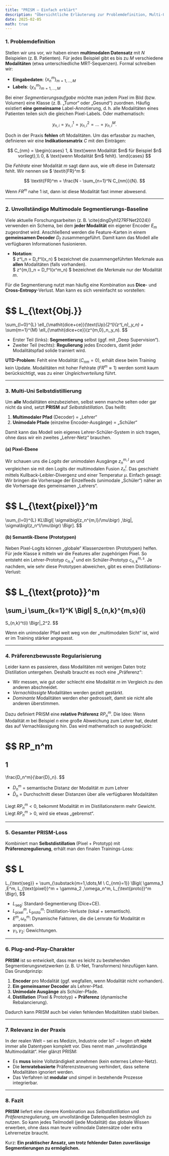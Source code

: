 ```yaml
---
title: "PRISM – Einfach erklärt"
description: "Übersichtliche Erläuterung zur Problemdefinition, Multi-Uni-Selbstdistillation und präferenzbasierten Regulierung in PRISM."
date: 2025-02-05
math: true
---
```


### 1. Problemdefinition

Stellen wir uns vor, wir haben einen **multimodalen Datensatz** mit $N$ Beispielen (z. B. Patienten). Für jedes Beispiel gibt es bis zu $M$ verschiedene **Modalitäten** (etwa unterschiedliche MRT-Sequenzen). Formal schreiben wir:

- **Eingabedaten**: $\{x^m_n\}_{m=1,\dots,M}$  
- **Labels**: $\{y^m_n\}_{m=1,\dots,M}$

Bei einer *Segmentierungsaufgabe* möchte man jedem Pixel im Bild (bzw. Volumen) eine Klasse (z. B. „Tumor“ oder „Gesund“) zuordnen. Häufig existiert **eine gemeinsame** Label-Annotierung, d. h. alle Modalitäten eines Patienten teilen sich die gleichen Pixel-Labels. Oder mathematisch:


$$
y_{n,i} = y^1_{n,i} = y^2_{n,i} = \dots = y^M_{n,i}.
$$


Doch in der Praxis **fehlen** oft Modalitäten. Um das erfassbar zu machen, definieren wir eine **Indikationsmatrix** $C$ mit den Einträgen:


$$
C_{nm} =
\begin{cases}
1, & \text{wenn Modalität $m$ für Beispiel $n$ vorliegt},\\
0, & \text{wenn Modalität $m$ fehlt}.
\end{cases}
$$


Die *Fehlrate* einer Modalität $m$ sagt dann aus, wie oft diese im Datensatz fehlt. Wir nennen sie $ \textit{FR}^m $:


$$
\textit{FR}^m = \frac{N - \sum_{n=1}^N C_{nm}}{N}.
$$


Wenn $\textit{FR}^m$ nahe 1 ist, dann ist diese Modalität fast immer abwesend.  

---

### 2. Unvollständige Multimodale Segmentierungs-Baseline

Viele aktuelle Forschungsarbeiten (z. B. \cite{dingDyh127RFNet2024}) verwenden ein Schema, bei dem **jeder Modalität** ein eigener Encoder $E_m$ zugeordnet wird. Anschließend werden die Feature-Karten in einem **gemeinsamen Decoder** $D_f$ zusammengeführt. Damit kann das Modell alle verfügbaren Informationen fusionieren.

- **Notation**:  
  $ z^l_n = D_f^l(x_n) $ bezeichnet die zusammengeführten Merkmale aus **allen** Modalitäten (falls vorhanden).  
  $ z^{m,l}_n = D_f^l(x^m_n) $ bezeichnet die Merkmale nur der Modalität $m$.  

Für die Segmentierung nutzt man häufig eine Kombination aus **Dice**- und **Cross-Entropy**-Verlust. Man kann es sich vereinfacht so vorstellen:


$$
L_{\text{Obj.}} 
= 
\sum_{l=0}^{L}
  \ell_{\mathit{dice+ce}}(\text{Up}_{2^l}(z^l_n),\,y_n)
+
\sum_{m=1}^{M}
  \ell_{\mathit{dice+ce}}(z^{m,0}_n,\,y_n).
$$


- Erster Teil (links): **Segmentierung** selbst (ggf. mit „Deep Supervision“).  
- Zweiter Teil (rechts): **Regulierung** jedes Encoders, damit jeder Modalitätspfad solide trainiert wird.

**UTD-Problem**: Fehlt eine Modalität ($C_{nm}=0$), erhält diese beim Training kein Update. Modalitäten mit hoher Fehlrate ($\textit{FR}^m \approx 1$) werden somit kaum berücksichtigt, was zu einer *Ungleichverteilung* führt.  

---

### 3. Multi-Uni Selbstdistillierung

Um **alle** Modalitäten einzubeziehen, selbst wenn manche selten oder gar nicht da sind, setzt **PRISM** auf *Selbstdistillation*. Das heißt:

1. **Multimodaler Pfad** (Decoder) = „Lehrer“  
2. **Unimodale Pfade** (einzelne Encoder-Ausgänge) = „Schüler“

Damit kann das Modell sein eigenes Lehrer-Schüler-System in sich tragen, ohne dass wir ein zweites „Lehrer-Netz“ brauchen.

#### (a) Pixel-Ebene

Wir schauen uns die *Logits* der unimodalen Ausgänge $z_n^{m,l}$ an und vergleichen sie mit den Logits der multimodalen Fusion $z_n^l$. Das geschieht mittels Kullback-Leibler-Divergenz und einer Temperatur $\mu$. Einfach gesagt: Wir bringen die Vorhersage der Einzelfeeds (unimodale „Schüler“) näher an die Vorhersage des gemeinsamen „Lehrers“.


$$
L_{\text{pixel}}^m 
= 
\sum_{l=0}^{L}
  KL\Bigl[
    \sigma\bigl(z_n^{m,l}/\mu\bigr)
    \,\big\|\,
    \sigma\bigl(z_n^l/\mu\bigr)
  \Bigr].
$$


#### (b) Semantik-Ebene (Prototypen)

Neben Pixel-Logits können „globale“ Klassenzentren (Prototypen) helfen. Für jede Klasse $k$ mitteln wir die Features aller zugehörigen Pixel. So entsteht ein Lehrer-Prototyp $c^t_{n,k}$ und ein Schüler-Prototyp $c^{m,s}_{n,k}$. Je nachdem, wie sehr diese Prototypen abweichen, gibt es einen Distillations-Verlust:


$$
L_{\text{proto}}^m
=
\sum_i \sum_{k=1}^K
\Bigl\|
  S_{n,k}^{m,s}(i)
  -
  S_{n,k}^t(i)
\Bigr\|_2^2.
$$


Wenn ein unimodaler Pfad weit weg von der „multimodalen Sicht“ ist, wird er im Training stärker angepasst.

---

### 4. Präferenzbewusste Regularisierung

Leider kann es passieren, dass Modalitäten mit wenigen Daten trotz Distillation untergehen. Deshalb braucht es noch eine „Präferenz“:

- Wir messen, wie gut oder schlecht eine Modalität $m$ im Vergleich zu den anderen abschneidet.  
- *Vernachlässigte* Modalitäten werden gezielt gestärkt.  
- *Dominante* Modalitäten werden eher gedrosselt, damit sie nicht alle anderen überstimmen.

Dazu definiert PRISM eine **relative Präferenz** $RP_n^m$. Die Idee: Wenn Modalität $m$ bei Beispiel $n$ eine große Abweichung zum Lehrer hat, deutet das auf Vernachlässigung hin. Das wird mathematisch so ausgedrückt:


$$
RP_n^m 
= 
1 
- 
\frac{D_n^m}{\bar{D}_n}.
$$


- $D_n^m$ = semantische Distanz der Modalität $m$ zum Lehrer  
- $\bar{D}_n$ = Durchschnitt dieser Distanzen über alle verfügbaren Modalitäten

Liegt $RP_n^m < 0$, bekommt Modalität $m$ im Distillationsterm mehr Gewicht. Liegt $RP_n^m > 0$, wird sie etwas „gebremst“.  

---

### 5. Gesamter PRISM-Loss

Kombiniert man **Selbstdistillation** (Pixel + Prototyp) mit **Präferenzregulierung**, erhält man den finalen Trainings-Loss:


$$
L 
= 
L_{\text{seg}}
+
\sum_{\substack{m=1,\dots,M \\ C_{nm}=1}}
\Bigl(
  \gamma_1 \,E^m\, L_{\text{pixel}}^m
  +
  \gamma_2 \,\omega_n^m\, L_{\text{proto}}^m
\Bigr),
$$


- $L_{\text{seg}}$: Standard-Segmentierung (Dice+CE).  
- $L_{\text{pixel}}^m$, $L_{\text{proto}}^m$: Distillation-Verluste (lokal + semantisch).  
- $E^m, \omega_n^m$: Dynamische Faktoren, die die Lernrate für Modalität $m$ anpassen.  
- $\gamma_1, \gamma_2$: Gewichtungen.

---

### 6. Plug-and-Play-Charakter

**PRISM** ist so entwickelt, dass man es leicht zu bestehenden Segmentierungsnetzwerken (z. B. U-Net, Transformers) hinzufügen kann. Das Grundprinzip:

1. **Encoder** pro Modalität (ggf. wegfallen, wenn Modalität nicht vorhanden).  
2. **Ein gemeinsamer Decoder** als Lehrer-Pfad.  
3. **Unimodale Ausgänge** als Schüler-Pfade.  
4. **Distillation** (Pixel & Prototyp) + **Präferenz** (dynamische Rebalancierung).

Dadurch kann PRISM auch bei vielen fehlenden Modalitäten stabil bleiben.

---

### 7. Relevanz in der Praxis

In der realen Welt – sei es Medizin, Industrie oder IoT – liegen oft **nicht** immer alle Datentypen komplett vor. Dies nennt man „unvollständige Multimodalität“. Hier glänzt PRISM:

- Es **muss** keine Vollständigkeit annehmen (kein externes Lehrer-Netz).  
- Die **lernratebasierte** Präferenzsteuerung verhindert, dass seltene Modalitäten ignoriert werden.  
- Das Verfahren ist **modular** und simpel in bestehende Prozesse integrierbar.

---

### 8. Fazit

**PRISM** liefert eine clevere Kombination aus *Selbstdistillation* und *Präferenzregulierung*, um unvollständige Datenquellen bestmöglich zu nutzen. So kann jedes Teilmodell (jede Modalität) das globale Wissen erwerben, ohne dass man teure vollmodale Datensätze oder extra Lehrernetze braucht.  

Kurz: **Ein praktischer Ansatz, um trotz fehlender Daten zuverlässige Segmentierungen zu ermöglichen.**
